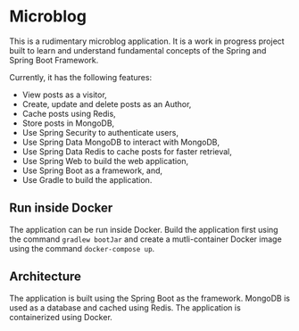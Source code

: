 # Microblog

This is a rudimentary microblog application. It is a work in progress project built to learn and understand fundamental concepts of the Spring and Spring Boot Framework. 

Currently, it has the following features:
- View posts as a visitor,
- Create, update and delete posts as an Author,
- Cache posts using Redis,
- Store posts in MongoDB,
- Use Spring Security to authenticate users,
- Use Spring Data MongoDB to interact with MongoDB,
- Use Spring Data Redis to cache posts for faster retrieval,
- Use Spring Web to build the web application,
- Use Spring Boot as a framework, and,
- Use Gradle to build the application.

## Run inside Docker

The application can be run inside Docker. Build the application first using the command `gradlew bootJar` and create a mutli-container Docker image using the command `docker-compose up`.

## Architecture

The application is built using the Spring Boot as the framework. MongoDB is used as a database and cached using Redis. The application is containerized using Docker. 
